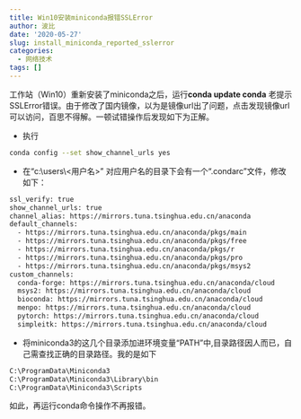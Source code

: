 ```yaml
---
title: Win10安装miniconda报错SSLError
author: 波比
date: '2020-05-27'
slug: install_miniconda_reported_sslerror
categories:
  - 网络技术
tags: []
---
```


工作站（Win10）重新安装了miniconda之后，运行**conda update conda** 老提示SSLError错误。由于修改了国内镜像，以为是镜像url出了问题，点击发现镜像url可以访问，百思不得解。一顿试错操作后发现如下为正解。

- 执行

```bash
conda config --set show_channel_urls yes
```

- 在“c:\users\\<用户名>” 对应用户名的目录下会有一个“.condarc”文件，修改如下：

```bash
ssl_verify: true
show_channel_urls: true
channel_alias: https://mirrors.tuna.tsinghua.edu.cn/anaconda
default_channels:
  - https://mirrors.tuna.tsinghua.edu.cn/anaconda/pkgs/main
  - https://mirrors.tuna.tsinghua.edu.cn/anaconda/pkgs/free
  - https://mirrors.tuna.tsinghua.edu.cn/anaconda/pkgs/r
  - https://mirrors.tuna.tsinghua.edu.cn/anaconda/pkgs/pro
  - https://mirrors.tuna.tsinghua.edu.cn/anaconda/pkgs/msys2
custom_channels:
  conda-forge: https://mirrors.tuna.tsinghua.edu.cn/anaconda/cloud
  msys2: https://mirrors.tuna.tsinghua.edu.cn/anaconda/cloud
  bioconda: https://mirrors.tuna.tsinghua.edu.cn/anaconda/cloud
  menpo: https://mirrors.tuna.tsinghua.edu.cn/anaconda/cloud
  pytorch: https://mirrors.tuna.tsinghua.edu.cn/anaconda/cloud
  simpleitk: https://mirrors.tuna.tsinghua.edu.cn/anaconda/cloud
```

- 将miniconda3的这几个目录添加进环境变量“PATH”中,目录路径因人而已，自己需查找正确的目录路径。我的是如下

```bash
C:\ProgramData\Miniconda3
C:\ProgramData\Miniconda3\Library\bin
C:\ProgramData\Miniconda3\Scripts
```

如此，再运行conda命令操作不再报错。



